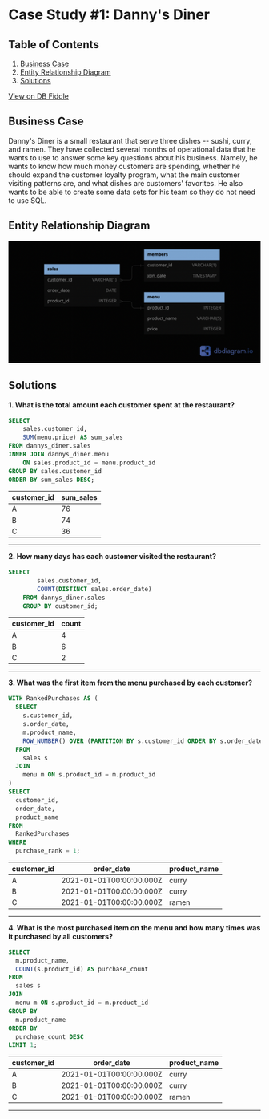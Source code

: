 # Case Study #1: Danny's Diner

## Table of Contents
1. [Business Case](#business-case)
2. [Entity Relationship Diagram](#entity-relationship-diagram)
3. [Solutions](#solutions)

[View on DB Fiddle](https://www.db-fiddle.com/f/2rM8RAnq7h5LLDTzZiRWcd/138)

## Business Case
Danny's Diner is a small restaurant that serve three dishes -- sushi, curry, and ramen. They have collected several months of operational data that he wants to use to answer some key questions about his business. Namely, he wants to know how much money customers are spending, whether he should expand the customer loyalty program, what the main customer visiting patterns are, and what dishes are customers' favorites. He also wants to be able to create some data sets for his team so they do not need to use SQL. 

## Entity Relationship Diagram
![ERD](./ERD.png)


## Solutions
**1. What is the total amount each customer spent at the restaurant?**

```sql
SELECT 
    sales.customer_id, 
    SUM(menu.price) AS sum_sales
FROM dannys_diner.sales
INNER JOIN dannys_diner.menu 
    ON sales.product_id = menu.product_id
GROUP BY sales.customer_id
ORDER BY sum_sales DESC;
```

| customer_id | sum_sales |
| ----------- | --------- |
| A           | 76        |
| B           | 74        |
| C           | 36        |

---
**2. How many days has each customer visited the restaurant?**

```sql
SELECT
    	sales.customer_id,
        COUNT(DISTINCT sales.order_date)
    FROM dannys_diner.sales
    GROUP BY customer_id;
```

| customer_id | count |
| ----------- | ----- |
| A           | 4     |
| B           | 6     |
| C           | 2     |

---
**3. What was the first item from the menu purchased by each customer?**

```sql
WITH RankedPurchases AS (
  SELECT 
    s.customer_id,
    s.order_date,
    m.product_name,
    ROW_NUMBER() OVER (PARTITION BY s.customer_id ORDER BY s.order_date) AS purchase_rank
  FROM 
    sales s
  JOIN 
    menu m ON s.product_id = m.product_id
)
SELECT 
  customer_id,
  order_date,
  product_name
FROM 
  RankedPurchases
WHERE 
  purchase_rank = 1;
```

| customer_id | order_date               | product_name |
| ----------- | ------------------------ | ------------ |
| A           | 2021-01-01T00:00:00.000Z | curry        |
| B           | 2021-01-01T00:00:00.000Z | curry        |
| C           | 2021-01-01T00:00:00.000Z | ramen        |

---
**4. What is the most purchased item on the menu and how many times was it purchased by all customers?**

```sql
SELECT 
  m.product_name,
  COUNT(s.product_id) AS purchase_count
FROM 
  sales s
JOIN 
  menu m ON s.product_id = m.product_id
GROUP BY 
  m.product_name
ORDER BY 
  purchase_count DESC
LIMIT 1;
```

| customer_id | order_date               | product_name |
| ----------- | ------------------------ | ------------ |
| A           | 2021-01-01T00:00:00.000Z | curry        |
| B           | 2021-01-01T00:00:00.000Z | curry        |
| C           | 2021-01-01T00:00:00.000Z | ramen        |

---

